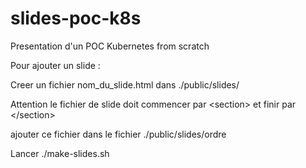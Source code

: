# slides-poc-k8s
Presentation d'un POC Kubernetes from scratch

Pour ajouter un slide :

Creer un fichier nom_du_slide.html dans ./public/slides/

Attention le fichier de slide doit commencer par \<section\> et finir par \</section\>

ajouter ce fichier dans le fichier ./public/slides/ordre

Lancer ./make-slides.sh
